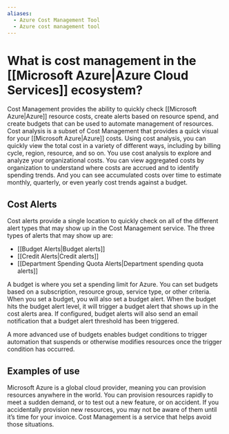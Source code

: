```yaml
---
aliases:
  - Azure Cost Management Tool
  - Azure cost management tool
---
```

# What is cost management in the [[Microsoft Azure|Azure Cloud Services]] ecosystem?
Cost Management provides the ability to quickly check [[Microsoft Azure|Azure]] resource costs, create alerts based on resource spend, and create budgets that can be used to automate management of resources. Cost analysis is a subset of Cost Management that provides a quick visual for your [[Microsoft Azure|Azure]] costs. Using cost analysis, you can quickly view the total cost in a variety of different ways, including by billing cycle, region, resource, and so on. You use cost analysis to explore and analyze your organizational costs. You can view aggregated costs by organization to understand where costs are accrued and to identify spending trends. And you can see accumulated costs over time to estimate monthly, quarterly, or even yearly cost trends against a budget.
## Cost Alerts 
Cost alerts provide a single location to quickly check on all of the different alert types that may show up in the Cost Management service. The three types of alerts that may show up are:
- [[Budget Alerts|Budget alerts]]
- [[Credit Alerts|Credit alerts]]
- [[Department Spending Quota Alerts|Department spending quota alerts]]

A budget is where you set a spending limit for Azure. You can set budgets based on a subscription, resource group, service type, or other criteria. When you set a budget, you will also set a budget alert. When the budget hits the budget alert level, it will trigger a budget alert that shows up in the cost alerts area. If configured, budget alerts will also send an email notification that a budget alert threshold has been triggered.

A more advanced use of budgets enables budget conditions to trigger automation that suspends or otherwise modifies resources once the trigger condition has occurred.
## Examples of use
Microsoft Azure is a global cloud provider, meaning you can provision resources anywhere in the world. You can provision resources rapidly to meet a sudden demand, or to test out a new feature, or on accident. If you accidentally provision new resources, you may not be aware of them until it’s time for your invoice. Cost Management is a service that helps avoid those situations.